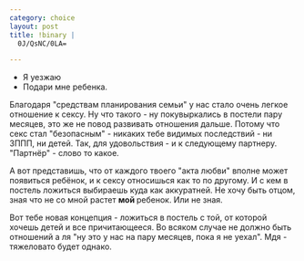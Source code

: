 ```yaml
--- 
category: choice
layout: post
title: !binary |
  0J/QsNC/0LA=

---
```

- Я уезжаю
- Подари мне ребенка.

Благодаря "средствам планирования семьи" у нас стало очень легкое отношение к сексу. Ну что такого - ну покувыркались в постели пару месяцев, это же не повод развивать отношения дальше. Потому что секс стал "безопасным" - никаких тебе видимых последствий - ни ЗППП, ни детей. Так, для удовольствия - и к следующему партнеру. "Партнёр" - слово то какое.

А вот представишь, что от каждого твоего "акта любви" вполне может появиться ребёнок, и к сексу относишься как то по другому. И с кем в постель ложиться выбираешь куда как аккуратней. Не хочу быть отцом, зная что не со мной растет <strong>мой </strong> ребенок. Или не зная.

Вот тебе новая концепция - ложиться в постель с той, от которой хочешь детей и все причитающееся. Во всяком случае не должно быть
отношений а ля "ну это у нас на пару месяцев, пока я не уехал". Мдя - тяжеловато будет однако.

